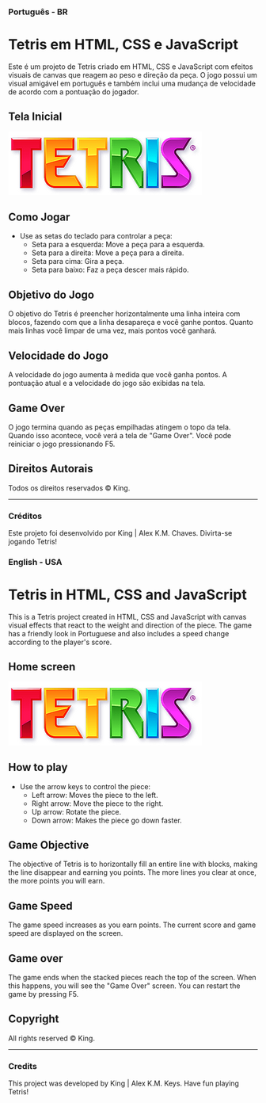 ### Português - BR
# Tetris em HTML, CSS e JavaScript

Este é um projeto de Tetris criado em HTML, CSS e JavaScript com efeitos visuais de canvas que reagem ao peso e direção da peça. O jogo possui um visual amigável em português e também inclui uma mudança de velocidade de acordo com a pontuação do jogador.

## Tela Inicial

![Tela Inicial](/img/logo.png)

## Como Jogar

- Use as setas do teclado para controlar a peça:
  - Seta para a esquerda: Move a peça para a esquerda.
  - Seta para a direita: Move a peça para a direita.
  - Seta para cima: Gira a peça.
  - Seta para baixo: Faz a peça descer mais rápido.

## Objetivo do Jogo

O objetivo do Tetris é preencher horizontalmente uma linha inteira com blocos, fazendo com que a linha desapareça e você ganhe pontos. Quanto mais linhas você limpar de uma vez, mais pontos você ganhará.

## Velocidade do Jogo

A velocidade do jogo aumenta à medida que você ganha pontos. A pontuação atual e a velocidade do jogo são exibidas na tela.

## Game Over

O jogo termina quando as peças empilhadas atingem o topo da tela. Quando isso acontece, você verá a tela de "Game Over". Você pode reiniciar o jogo pressionando F5.

## Direitos Autorais

Todos os direitos reservados © King.

---

### Créditos

Este projeto foi desenvolvido por King | Alex K.M. Chaves.
Divirta-se jogando Tetris!

### English - USA
# Tetris in HTML, CSS and JavaScript

This is a Tetris project created in HTML, CSS and JavaScript with canvas visual effects that react to the weight and direction of the piece. The game has a friendly look in Portuguese and also includes a speed change according to the player's score.

## Home screen

![Home Screen](/img/logo.png)

## How to play

- Use the arrow keys to control the piece:
   - Left arrow: Moves the piece to the left.
   - Right arrow: Move the piece to the right.
   - Up arrow: Rotate the piece.
   - Down arrow: Makes the piece go down faster.

## Game Objective

The objective of Tetris is to horizontally fill an entire line with blocks, making the line disappear and earning you points. The more lines you clear at once, the more points you will earn.

## Game Speed

The game speed increases as you earn points. The current score and game speed are displayed on the screen.

## Game over

The game ends when the stacked pieces reach the top of the screen. When this happens, you will see the "Game Over" screen. You can restart the game by pressing F5.

## Copyright

All rights reserved © King.

---

### Credits

This project was developed by King | Alex K.M. Keys.
Have fun playing Tetris!
